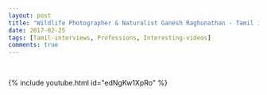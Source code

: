 ```yaml
---
layout: post
title: "Wildlife Photographer & Naturalist Ganesh Raghunathan - Tamil interview"
date: 2017-02-25
tags: [Tamil-interviews, Professions, Interesting-videos]
comments: true
---
```

&nbsp;

{% include youtube.html id="edNgKw1XpRo" %}






